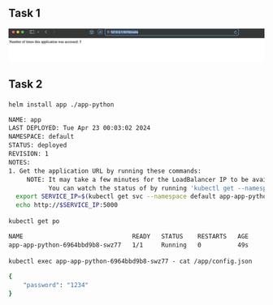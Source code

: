 ## Task 1
![](imgs/12/1.png)

## Task 2
`helm install app ./app-python`
```sh
NAME: app
LAST DEPLOYED: Tue Apr 23 00:03:02 2024
NAMESPACE: default
STATUS: deployed
REVISION: 1
NOTES:
1. Get the application URL by running these commands:
     NOTE: It may take a few minutes for the LoadBalancer IP to be available.
           You can watch the status of by running 'kubectl get --namespace default svc -w app-app-python'
  export SERVICE_IP=$(kubectl get svc --namespace default app-app-python --template "{{ range (index .status.loadBalancer.ingress 0) }}{{.}}{{ end }}")
  echo http://$SERVICE_IP:5000
```
`kubectl get po`
```sh
NAME                              READY   STATUS    RESTARTS   AGE
app-app-python-6964bbd9b8-swz77   1/1     Running   0          49s
```
`kubectl exec app-app-python-6964bbd9b8-swz77 - cat /app/config.json`
```sh
{
    "password": "1234"
}
```